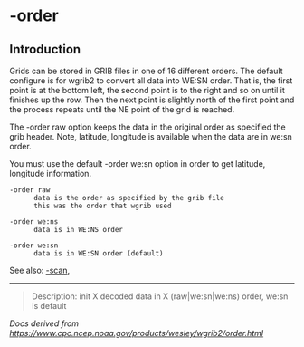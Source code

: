 # -order

## Introduction

Grids can be stored in GRIB files in one of 16 different orders.
The default configure is for wgrib2 to convert all data into WE:SN order.
That is, the first point is at the bottom left, the second point is
to the right and so on until it finishes up the row. Then the next point
is slightly north of the first point and the process repeats until
the NE point of the grid is reached.

The -order raw option keeps the data in
the original order as specified the grib header. Note, latitude,
longitude is available when the data are in we:sn order.

You must use the default -order we:sn option
in order to get latitude, longitude information.

```
-order raw
      data is the order as specified by the grib file
      this was the order that wgrib used

-order we:ns
      data is in WE:NS order

-order we:sn
      data is in WE:SN order (default)
```

See also:
[-scan](./scan.md),

---

> Description: init X decoded data in X (raw|we:sn|we:ns) order, we:sn is default

_Docs derived from <https://www.cpc.ncep.noaa.gov/products/wesley/wgrib2/order.html>_
